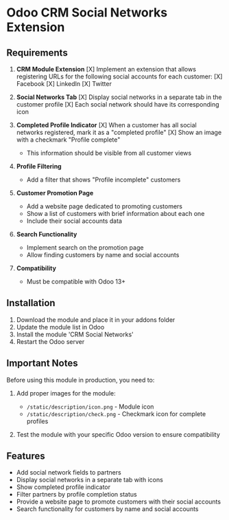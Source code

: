 # Odoo CRM Social Networks Extension

## Requirements

1. **CRM Module Extension**
   [X] Implement an extension that allows registering URLs for the following social accounts for each customer:
     [X] Facebook
     [X] LinkedIn
     [X] Twitter

2. **Social Networks Tab**
   [X] Display social networks in a separate tab in the customer profile
   [X] Each social network should have its corresponding icon

3. **Completed Profile Indicator**
   [X] When a customer has all social networks registered, mark it as a "completed profile"
   [X] Show an image with a checkmark "Profile complete"
   - This information should be visible from all customer views

4. **Profile Filtering**
   - Add a filter that shows "Profile incomplete" customers

5. **Customer Promotion Page**
   - Add a website page dedicated to promoting customers
   - Show a list of customers with brief information about each one
   - Include their social accounts data

6. **Search Functionality**
   - Implement search on the promotion page
   - Allow finding customers by name and social accounts

7. **Compatibility**
   - Must be compatible with Odoo 13+

## Installation

1. Download the module and place it in your addons folder
2. Update the module list in Odoo
3. Install the module 'CRM Social Networks'
4. Restart the Odoo server

## Important Notes

Before using this module in production, you need to:

1. Add proper images for the module:
   - `/static/description/icon.png` - Module icon
   - `/static/description/check.png` - Checkmark icon for complete profiles

2. Test the module with your specific Odoo version to ensure compatibility

## Features

- Add social network fields to partners
- Display social networks in a separate tab with icons
- Show completed profile indicator
- Filter partners by profile completion status
- Provide a website page to promote customers with their social accounts
- Search functionality for customers by name and social accounts
